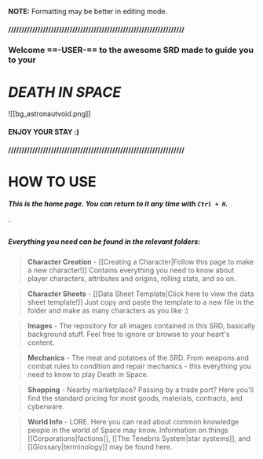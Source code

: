  **NOTE:** Formatting may be better in editing mode.
#### //////////////////////////////////////////////////////////////////
### Welcome ==-USER-== to the awesome SRD made to guide you to your
#                   *DEATH IN SPACE*

![[bg_astronautvoid.png]]

####                        ENJOY YOUR STAY :)

#### //////////////////////////////////////////////////////////////////


# HOW TO USE

##### This is the home page. You can return to it any time with `Ctrl + H`.
`

##### Everything you need can be found in the relevant folders:

> **Character Creation** - [[Creating a Character|Follow this page to make a new character!]] Contains everything you need to know about player characters, attributes and origins, rolling stats, and so on.


> **Character Sheets** - [[Data Sheet Template|Click here to view the data sheet template!]] Just copy and paste the template to a new file in the folder and make as many characters as you like :)


> **Images** - The repository for all images contained in this SRD, basically background stuff. Feel free to ignore or browse to your heart's content.


> **Mechanics** - The meat and potatoes of the SRD. From weapons and combat rules to condition and repair mechanics - this everything you need to know to play Death in Space.


> **Shopping** - Nearby marketplace? Passing by a trade port? Here you'll find the standard pricing for most goods, materials, contracts, and cyberware.


> **World Info** - LORE. Here you can read about common knowledge people in the world of Space may know. Information on things [[Corporations|factions]], [[The Tenebris System|star systems]], and [[Glossary|terminology]] may be found here.



